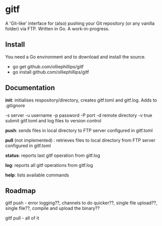 # gitf
A 'Git-like' interface for (also) pushing your Git repository (or any vanilla folder) via FTP.
Written in Go. A work-in-progress.

## Install
You need a Go environment and to download and install the source.
 - go get github.com/olliephillips/gitf
 - go install github.com/olliephillips/gitf

## Documentation
**init**: initialises respository/directory, creates gitf.toml and gitf.log. Adds to .gitignore

-s server -u username -p password -P port -d remote directory -v true submit gitf.toml and log files to version control


**push**: sends files in local directory to FTP server configured in gitf.toml


**pull** (not implemented) : retrieves files to local directory from FTP server configured in gitf.toml


**status**: reports last gitf operation from gitf.log


**log**: reports all gitf operations from gitf.log


**help**: lists available commands

## Roadmap	
gitf push
	- error logging??, channels to do quicker??, single file upload??, single file??, compile and upload the binary??
	
gitf pull
	- all of it